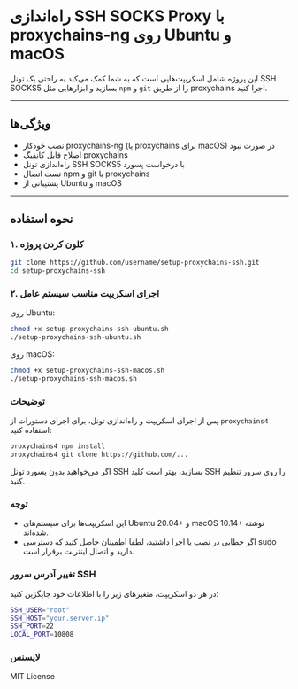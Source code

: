 # راه‌اندازی SSH SOCKS Proxy با proxychains-ng روی Ubuntu و macOS

این پروژه شامل اسکریپت‌هایی است که به شما کمک می‌کند به راحتی یک تونل SSH SOCKS5 بسازید و ابزارهایی مثل `npm` و `git` را از طریق proxychains اجرا کنید.

---

## ویژگی‌ها

- نصب خودکار proxychains-ng (یا proxychains برای macOS) در صورت نبود
- اصلاح فایل کانفیگ proxychains
- راه‌اندازی تونل SSH SOCKS5 با درخواست پسورد
- تست اتصال npm و git با proxychains
- پشتیبانی از Ubuntu و macOS

---

## نحوه استفاده

### ۱. کلون کردن پروژه

```bash
git clone https://github.com/username/setup-proxychains-ssh.git
cd setup-proxychains-ssh
```

### ۲. اجرای اسکریپت مناسب سیستم عامل

روی Ubuntu:
```bash
chmod +x setup-proxychains-ssh-ubuntu.sh
./setup-proxychains-ssh-ubuntu.sh
```

روی macOS:
```bash
chmod +x setup-proxychains-ssh-macos.sh
./setup-proxychains-ssh-macos.sh
```

### توضیحات

پس از اجرای اسکریپت و راه‌اندازی تونل، برای اجرای دستورات از `proxychains4` استفاده کنید:
```bash
proxychains4 npm install
proxychains4 git clone https://github.com/...
```

اگر می‌خواهید بدون پسورد تونل SSH بسازید، بهتر است کلید SSH را روی سرور تنظیم کنید.

### توجه

- این اسکریپت‌ها برای سیستم‌های Ubuntu 20.04+ و macOS 10.14+ نوشته شده‌اند.
- اگر خطایی در نصب یا اجرا داشتید، لطفا اطمینان حاصل کنید که دسترسی sudo دارید و اتصال اینترنت برقرار است.

### تغییر آدرس سرور SSH

در هر دو اسکریپت، متغیرهای زیر را با اطلاعات خود جایگزین کنید:
```bash
SSH_USER="root"
SSH_HOST="your.server.ip"
SSH_PORT=22
LOCAL_PORT=10808
```

### لایسنس
MIT License